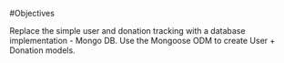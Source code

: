 #Objectives

Replace the simple user and donation tracking with a database implementation - Mongo DB. Use the Mongoose ODM to create User + Donation models.